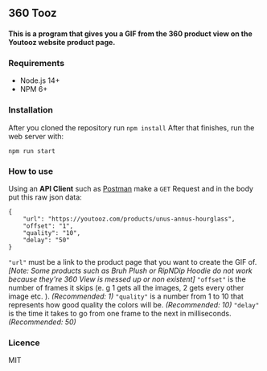 ## 360 Tooz

#### This is a program that gives you a GIF from the 360 product view on the Youtooz website product page.

### Requirements
 - Node.js 14+
 - NPM 6+
### Installation

After you cloned the repository run `npm install`
After that finishes, run the web server with:

```
npm run start
```

### How to use
Using an **API Client** such as [Postman](https://www.postman.com/) make a `GET` Request and in the body put this raw json data:
```
{
	"url": "https://youtooz.com/products/unus-annus-hourglass",
	"offset": "1",
	"quality": "10",
	"delay": "50"
}
```

`"url"` must be a link to the product page that you want to create the GIF of. 
*[Note: Some products such as Bruh Plush or RipNDip Hoodie do not work because they're 360 View is messed up or non existent]*
`"offset"` is the number of frames it skips (e. g 1 gets all the images, 2 gets every other image etc. ). *(Recommended: 1)*
`"quality"` is a number from 1 to 10 that represents how good quality the colors will be. *(Recommended: 10)*
`"delay"` is the time it takes to go from one frame to the next in milliseconds. *(Recommended: 50)*

### Licence
MIT
